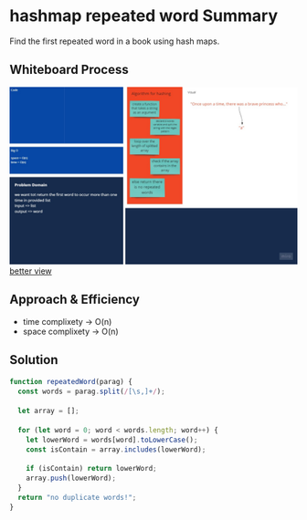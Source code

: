 # hashmap repeated word Summary

Find the first repeated word in a book using hash maps.

## Whiteboard Process

![](../assets/hashWords.jpg)
[better view](https://miro.com/app/board/o9J_l9WIhgk=/)

## Approach & Efficiency

- time complixety -> O(n)
- space complixety -> O(n)

## Solution

```javascript
function repeatedWord(parag) {
  const words = parag.split(/[\s,]+/);

  let array = [];

  for (let word = 0; word < words.length; word++) {
    let lowerWord = words[word].toLowerCase();
    const isContain = array.includes(lowerWord);

    if (isContain) return lowerWord;
    array.push(lowerWord);
  }
  return "no duplicate words!";
}
```
